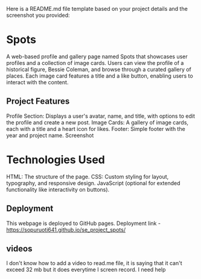 Here is a README.md file template based on your project details and the screenshot you provided:

# Spots

A web-based profile and gallery page named Spots that showcases user profiles and a collection of image cards. Users can view the profile of a historical figure, Bessie Coleman, and browse through a curated gallery of places. Each image card features a title and a like button, enabling users to interact with the content.

## Project Features

Profile Section: Displays a user's avatar, name, and title, with options to edit the profile and create a new post.
Image Cards: A gallery of image cards, each with a title and a heart icon for likes.
Footer: Simple footer with the year and project name.
Screenshot

# Technologies Used

HTML: The structure of the page.
CSS: Custom styling for layout, typography, and responsive design.
JavaScript (optional for extended functionality like interactivity on buttons).

## Deployment

This webpage is deployed to GitHub pages.
Deployment link - https://sopuruoti641.github.io/se_project_spots/

## videos

I don't know how to add a video to read.me file, it is saying that it can't exceed 32 mb but it does everytime I screen record.
I need help
